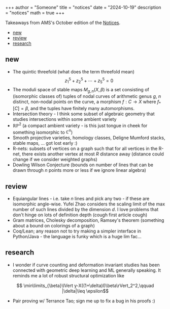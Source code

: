 +++
author = "Someone"
title = "notices"
date = "2024-10-19"
description = "notices"
math = true
+++

Takeaways from AMS's October edition of the [Notices](https://www.ams.org/journals/notices/202410/202410FullIssue.pdf?cat=fullissue&trk=fullissue202410).

<!--more-->

- [new](#new)
- [review](#review)
- [research](#research)

## new

- The quintic threefold (what does the term threefold mean)
$$ z_1^5 + z_2^5 + \cdots + z_5^5 = 0$$
- The moduli space of stable maps $M_{g,n}(X,\beta)$ is a set consisting of (isomorphic classes of) tuples of nodal curves of arithmetic genus $g$, $n$ distinct, non-nodal points on the curve, a morphism $f: C\rightarrow X$ where $f_*[C]=\beta$, and the tuples have finitely many automorphisms.
- Intersection theory - I think some subset of algebraic geometry that studies intersections within some ambient variety
- $\mathbb{R}\mathbb{P}^2$ (a compact ambient variety - is this just tongue in cheek for something isomorphic to $\mathbb{C}^n$)
- Smooth projective varieties, homology classes, Deligne Mumford stacks, stable maps, ... got lost early :)
- R-nets: subsets of vertices on a graph such that for all vertices in the R-net, there exists another vertex at most $R$ distance away (distance could change if we consider weighted graphs)
- Dowling Wilson Conjecture (bounds on number of lines that can be drawn through $n$ points more or less if we ignore linear algebra)

## review
- Equiangular lines - i.e. take $n$ lines and pick any two - if these are isomorphic angle-wise. Yufei Zhao considers the scaling limit of the max number of such lines divided by the dimension $d$. I love problems that don't hinge on lots of definition depth (cough first article cough)
- Gram matrices, Cholesky decomposition, Ramsey's theorem (something about a bound on colorings of a graph)
- Coq/Lean; any reason not to try making a simpler interface in Python/Java - the language is funky which is a huge lim fac...

## research
- I wonder if curve counting and deformation invariant studies has been connected with geometric deep learning and ML generally speaking. It reminds me a lot of robust structural optimization like

$$ \min\limits_{\beta}\lVert y-X((1+\delta)I)\beta\rVert_2^2,\qquad |\delta|\leq \epsilon$$

- Pair proving w/ Terrance Tao; sign me up to fix a bug in his proofs :)
